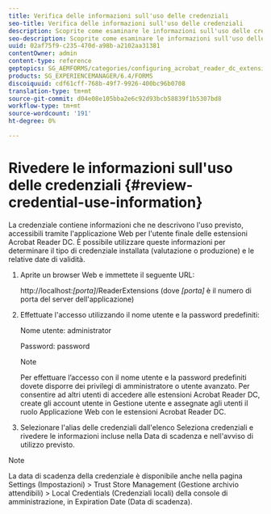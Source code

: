 ```yaml
---
title: Verifica delle informazioni sull'uso delle credenziali
seo-title: Verifica delle informazioni sull'uso delle credenziali
description: Scoprite come esaminare le informazioni sull'uso delle credenziali.
seo-description: Scoprite come esaminare le informazioni sull'uso delle credenziali.
uuid: 02af75f9-c235-470d-a98b-a2102aa31381
contentOwner: admin
content-type: reference
geptopics: SG_AEMFORMS/categories/configuring_acrobat_reader_dc_extensions
products: SG_EXPERIENCEMANAGER/6.4/FORMS
discoiquuid: cdf61cff-768b-49f7-9926-400bc96b0708
translation-type: tm+mt
source-git-commit: d04e08e105bba2e6c92d93bcb58839f1b5307bd8
workflow-type: tm+mt
source-wordcount: '191'
ht-degree: 0%

---
```



# Rivedere le informazioni sull&#39;uso delle credenziali {#review-credential-use-information}

La credenziale contiene informazioni che ne descrivono l&#39;uso previsto, accessibili tramite l&#39;applicazione Web per l&#39;utente finale delle estensioni Acrobat Reader DC. È possibile utilizzare queste informazioni per determinare il tipo di credenziale installata (valutazione o produzione) e le relative date di validità.

1. Aprite un browser Web e immettete il seguente URL:

   http://localhost:*[porta]*/ReaderExtensions (dove *[porta]* è il numero di porta del server dell&#39;applicazione)

1. Effettuate l&#39;accesso utilizzando il nome utente e la password predefiniti:

   Nome utente: administrator

   Password: password

   >[!NOTE]
   >
   >Per effettuare l’accesso con il nome utente e la password predefiniti dovete disporre dei privilegi di amministratore o utente avanzato. Per consentire ad altri utenti di accedere alle estensioni Acrobat Reader DC, create gli account utente in Gestione utente e assegnate agli utenti il ruolo Applicazione Web con le estensioni Acrobat Reader DC.

1. Selezionare l&#39;alias delle credenziali dall&#39;elenco Seleziona credenziali e rivedere le informazioni incluse nella Data di scadenza e nell&#39;avviso di utilizzo previsto.

>[!NOTE]
>
>La data di scadenza della credenziale è disponibile anche nella pagina Settings (Impostazioni) > Trust Store Management (Gestione archivio attendibili) > Local Credentials (Credenziali locali) della console di amministrazione, in Expiration Date (Data di scadenza).

